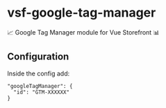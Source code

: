# vsf-google-tag-manager

 📈 Google Tag Manager module for Vue Storefront 📊 

## Configuration
Inside the config add:
```
"googleTagManager": {
  "id": "GTM-XXXXXX"
}
```

